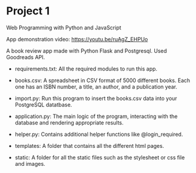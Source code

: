 # Project 1

Web Programming with Python and JavaScript

App demonstration video: https://youtu.be/ruAgZ_EHPUo


A book review app made with Python Flask and Postgresql. Used Goodreads API.

* requirements.txt: All the required modules to run this app.

* books.csv: A spreadsheet in CSV format of 5000 different books. Each one has an ISBN number, a title, an author, and a publication year.

* import.py: Run this program to insert the books.csv data into your PostgreSQL datatbase.

* application.py: The main logic of the program, interacting with the database and rendering appropriate results.

* helper.py: Contains additional helper functions like @login_required. 

* templates: A folder that contains all the different html pages. 

* static: A folder for all the static files such as the stylesheet or css file and images.



